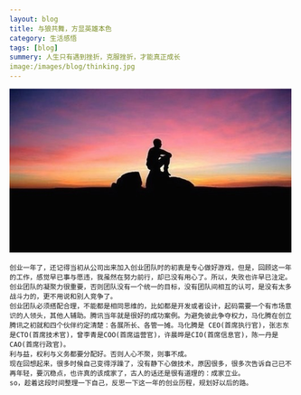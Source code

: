 ```yaml
---
layout: blog
title: 与狼共舞，方显英雄本色
category: 生活感悟
tags: [blog]  
summery: 人生只有遇到挫折，克服挫折，才能真正成长
image:/images/blog/thinking.jpg
---
```

![img](/images/blog/thinking.jpg)
    
    创业一年了，还记得当初从公司出来加入创业团队时的初衷是专心做好游戏，但是，回顾这一年的工作，感觉早已事与愿违，我虽然在努力前行，却已没有用心了。所以，失败也许早已注定。
    创业团队的凝聚力很重要，否则团队没有一个统一的目标，没有团队间相互的认可，是没有太多战斗力的，更不用说和别人竞争了。
    创业团队必须搭配合理，不能都是相同思维的，比如都是开发或者设计，起码需要一个有市场意识的人领头，其他人辅助。腾讯当年就是很好的成功案例。为避免彼此争夺权力，马化腾在创立腾讯之初就和四个伙伴约定清楚：各展所长、各管一摊。马化腾是 CEO(首席执行官)，张志东是CTO(首席技术官)，曾李青是COO(首席运营官)，许晨晔是CIO(首席信息官)，陈一丹是CAO(首席行政官)。
    利与益，权利与义务都要分配好。否则人心不聚，则事不成。
    现在回想起来，很多时候自己变得浮躁了，没有静下心做技术，原因很多，很多次告诉自己已不再年轻，要沉稳点，也许真的该成家了，古人的话还是很有道理的：成家立业。
    so，趁着这段时间整理一下自己，反思一下这一年的创业历程，规划好以后的路。
